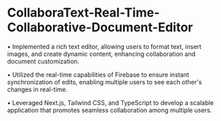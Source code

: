 # CollaboraText-Real-Time-Collaborative-Document-Editor

• Implemented a rich text editor, allowing users to format text, insert images, and create dynamic content, enhancing collaboration and document customization.

• Utilized the real-time capabilities of Firebase to ensure instant synchronization of edits, enabling multiple users to see each other's changes in real-time.

• Leveraged Next.js, Tailwind CSS, and TypeScript to develop a scalable application that promotes seamless collaboration among multiple users.
